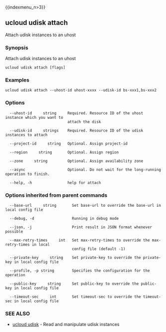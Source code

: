 {{indexmenu_n>3}}

## ucloud udisk attach

Attach udisk instances to an uhost

### Synopsis

Attach udisk instances to an uhost

```
ucloud udisk attach [flags]
```

### Examples

```
ucloud udisk attach --uhost-id uhost-xxxx --udisk-id bs-xxx1,bs-xxx2
```

### Options

```
  --uhost-id     string     Required. Resource ID of the uhost instance which you want to
                            attach the disk 

  --udisk-id     strings    Required. Resource ID of the udisk instances to attach 

  --project-id     string   Optional. Assign project-id 

  --region     string       Optional. Assign region 

  --zone     string         Optional. Assign availability zone 

  --async                   Optional. Do not wait for the long-running operation to finish. 

  --help, -h                help for attach 

```

### Options inherited from parent commands

```
  --base-url     string       Set base-url to override the base-url in local config file 

  --debug, -d                 Running in debug mode 

  --json, -j                  Print result in JSON format whenever possible 

  --max-retry-times     int   Set max-retry-times to override the max-retry-times in local
                              config file (default -1) 

  --private-key     string    Set private-key to override the private-key in local config file 

  --profile, -p string        Specifies the configuration for the operation 

  --public-key     string     Set public-key to override the public-key in local config file 

  --timeout-sec     int       Set timeout-sec to override the timeout-sec in local config file 

```

### SEE ALSO

* [ucloud udisk](software/cli/cmd/ucloud/udisk)	 - Read and manipulate udisk instances

